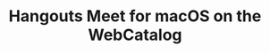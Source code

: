 ---
name: Hangouts Meet
category: Business
title: Hangouts Meet for macOS on the WebCatalog
key: hangouts-meet
fullUrl: 'https://meet.google.com'
hostname: meet.google.com

---